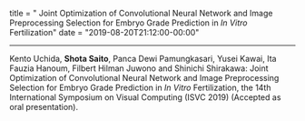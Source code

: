 title = " Joint Optimization of Convolutional Neural Network and Image Preprocessing Selection for Embryo Grade Prediction in *In Vitro* Fertilization"
date = "2019-08-20T21:12:00-00:00"

------

Kento Uchida, **Shota Saito**, Panca Dewi Pamungkasari, Yusei Kawai, Ita Fauzia Hanoum, Filbert Hilman Juwono and Shinichi Shirakawa: Joint Optimization of Convolutional Neural Network and Image Preprocessing Selection for Embryo Grade Prediction in *In Vitro* Fertilization, the 14th International Symposium on Visual Computing (ISVC 2019)  (Accepted as oral presentation).

<!--more-->

